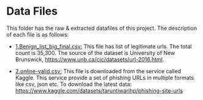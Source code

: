 # Data Files

This folder has the raw & extracted datafiles of this project. The description of each file is as follows:

* [1.Benign_list_big_final.csv:](https://github.com/shreyagopal/Phishing-Website-Detection-by-Machine-Learning-Techniques/blob/master/DataFiles/1.Benign_list_big_final.csv) This file has list of legitimate urls. The total count is 35,300. The source of the dataset is University of New Brunswick, https://www.unb.ca/cic/datasets/url-2016.html. 

* [2.online-valid.csv:](https://github.com/shreyagopal/Phishing-Website-Detection-by-Machine-Learning-Techniques/blob/master/DataFiles/2.online-valid.csv) This file is downloaded from the service called Kaggle. This service provide a set of phishing URLs in multiple formats like csv, json etc. To download the latest data: https://www.kaggle.com/datasets/taruntiwarihp/phishing-site-urls
